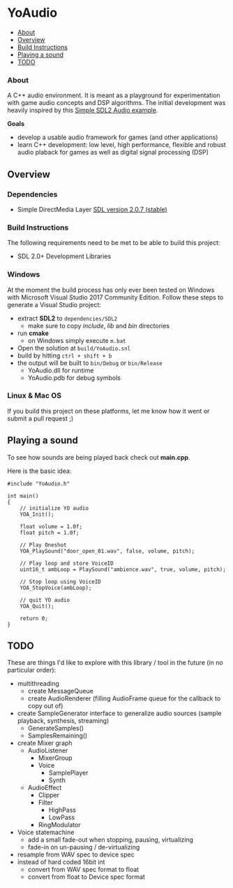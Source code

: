 # YoAudio

- [About](#about)
- [Overview](#overview)
- [Build Instructions](#build)
- [Playing a sound](#sound)
- [TODO](#todo)

### About <a name="about"></a>

A C++ audio environment. It is meant as a playground for experimentation with game audio concepts and DSP algorithms. The initial development was heavily inspired by this [Simple SDL2 Audio example](https://github.com/jakebesworth/Simple-SDL2-Audio).

**Goals**

- develop a usable audio framework for games (and other applications)
- learn C++ development: low level, high performance, flexible and robust audio plaback for games as well as digital signal processing (DSP)

## Overview <a name="overview"></a>

### Dependencies <a name="dependencies"></a>

- Simple DirectMedia Layer [SDL version 2.0.7 (stable)](http://libsdl.org/download-2.0.php)

### Build Instructions <a name="build"></a>

The following requirements need to be met to be able to build this project:

- SDL 2.0+ Development Libraries

### Windows

At the moment the build process has only ever been tested on Windows with Microsoft Visual Studio 2017 Community Edition. Follow these steps to generate a Visual Studio project:

- extract **SDL2** to `dependencies/SDL2`
	- make sure to copy *include*, *lib* and *bin* directories
- run **cmake**
	- on Windows simply execute `m.bat`
- Open the solution at `build/YoAudio.snl`
- build by hitting `ctrl + shift + b`
- the output will be built to `bin/Debug` or `bin/Release`
	- YoAudio.dll for runtime
	- YoAudio.pdb for debug symbols 

### Linux & Mac OS

If you build this project on these platforms, let me know how it went or submit a pull request ;)

## Playing a sound <a name="sound"></a>

To see how sounds are being played back check out **main.cpp**.

Here is the basic idea:

	#include "YoAudio.h"

	int main()
	{
		// initialize YO audio
		YOA_Init();
		
		float volume = 1.0f;
		float pitch = 1.0f;
		
		// Play Oneshot
		YOA_PlaySound("door_open_01.wav", false, volume, pitch);
		
		// Play loop and store VoiceID
		uint16_t ambLoop = PlaySound("ambience.wav", true, volume, pitch);

		// Stop loop using VoiceID
		YOA_StopVoice(ambLoop);

		// quit YO audio
		YOA_Quit();
		
		return 0;
	}

## TODO <a name="todo"></a>

These are things I'd like to explore with this library / tool in the future (in no particular order):

- multithreading
	- create MessageQueue
	- create AudioRenderer (filling AudioFrame queue for the callback to copy out of)
- create SampleGenerator interface to generalize audio sources (sample playback, synthesis, streaming)
	- GenerateSamples()
	- SamplesRemaining()
- create Mixer graph	
	- AudioListener
		- MixerGroup
		- Voice
			- SamplePlayer
			- Synth
	- AudioEffect
		- Clipper
		- Filter
			- HighPass
			- LowPass
		- RingModulator
- Voice statemachine
	- add a small fade-out when stopping, pausing, virtualizing
	- fade-in on un-pausing / de-virtualizing
- resample from WAV spec to device spec
- instead of hard coded 16bit int
	- convert from WAV spec format to float
	- convert from float to Device spec format